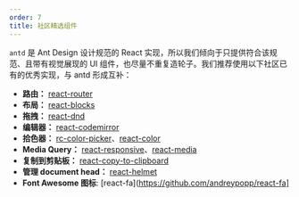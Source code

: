```yaml
---
order: 7
title: 社区精选组件
---
```


`antd` 是 Ant Design 设计规范的 React 实现，所以我们倾向于只提供符合该规范、且带有视觉展现的 UI 组件，也尽量不重复造轮子。我们推荐使用以下社区已有的优秀实现，与 antd 形成互补：

* **路由：** [react-router](https://github.com/ReactTraining/react-router)
* **布局：** [react-blocks](http://whoisandie.github.io/react-blocks/)
* **拖拽：** [react-dnd](https://github.com/gaearon/react-dnd)
* **编辑器：** [react-codemirror](https://github.com/JedWatson/react-codemirror)
* **拾色器：** [rc-color-picker](https://github.com/react-component/color-picker)、[react-color](http://casesandberg.github.io/react-color/)
* **Media Query：** [react-responsive](https://github.com/contra/react-responsive)、[react-media](https://github.com/ReactTraining/react-media)
* **复制到剪贴板：** [react-copy-to-clipboard](https://github.com/nkbt/react-copy-to-clipboard)
* **管理 document head：** [react-helmet](https://github.com/nfl/react-helmet)
* **Font Awesome 图标**: [react-fa](https://github.com/andreypopp/react-fa]
